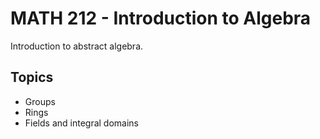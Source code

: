 # MATH 212 - Introduction to Algebra

Introduction to abstract algebra.

## Topics
- Groups
- Rings
- Fields and integral domains
